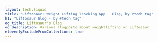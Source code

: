 ```yaml
---
layout: tech.liquid
title: "Liftosaur: Weight Lifting Tracking App - Blog, by #tech tag"
h1: "Liftosaur Blog - by #tech tag"
og_title: Liftosaur's Blog
og_description: Various blogposts about weightlifting or Liftosaur
eleventyExcludeFromCollections: true
---
```

